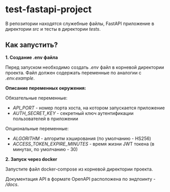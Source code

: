 # test-fastapi-project

В репозитории находятся служебные файлы, FastAPI приложение в директории *src* и тесты в директории *tests*.

## Как запустить?

**1. Создание .env файла**

Перед запуском необходимо создать *.env* файл в корневой директории проекта. Файл должен содержать переменные по аналогии с *.env.example*.

**Описание переменных окружения:**

Обязательные переменные:
<ul>
  <li><em>API_PORT</em> - номер порта хоста, на котором запускается приложение</li>
  <li><em>AUTH_SECRET_KEY</em> - секретный ключ аутентификации пользователей в приложении</li>
</ul>

Опциональные переменные:
<ul>
  <li><em>ALGORITHM</em> - алгоритм хэширования (по умолчанию - HS256)</li>
  <li><em>ACCESS_TOKEN_EXPIRE_MINUTES</em> - время жизни JWT токена (в минутах, по умолчанию - 30)</li>
</ul>

**2. Запуск через docker**

Запустите файл docker-compose из корневой директории проекта.

Документация API в формате OpenAPI расположена по эндпоинту - */docs*.
